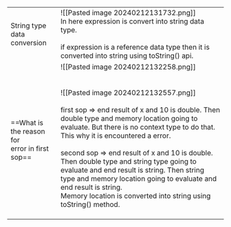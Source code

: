 |  |  |
| ---- | ---- |
| String  type data conversion | ![[Pasted image 20240212131732.png]]<br>In here expression is convert into string data type.<br><br>if expression is a reference data type then it is converted into string using toString() api.<br> |
| ==What is the reason for <br>error in first sop== | ![[Pasted image 20240212132258.png]]<br><br><br>![[Pasted image 20240212132557.png]]<br><br>first sop => end result of x and 10 is double. Then double type and memory location going to evaluate. But there is no context type to do that. This why it is encountered a error.<br><br>second sop => end result of x and 10 is double. Then double type and string type going to evaluate and end result is string. Then string type and memory location going to evaluate and end result is string. <br>Memory location is converted into string using toString() method.<br><br> |
